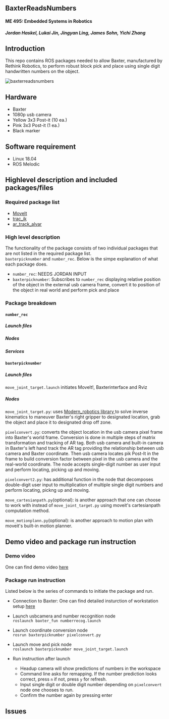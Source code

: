 ## BaxterReadsNumbers
#### ME 495: Embedded Systems in Robotics
#### _Jordan Haskel, Lukai Jin, Jingyan Ling, James Sohn, Yichi Zhang_


## Introduction

This repo contains ROS packages needed to allow Baxter, manufactured by Rethink Robotics, to perform robust block pick and place using single digit handwritten numbers on the object.  

![baxterreadsnumbers](https://github.com/sohn21c/BaxterReadsNumbers/blob/master/images/IMG_3680.PNG?raw=true)

## Hardware
- Baxter 
- 1080p usb camera
- Yellow 3x3 Post-it (10 ea.)
- Pink 3x3 Post-it (1 ea.)
- Black marker

## Software requirement
- Linux 18.04
- ROS Melodic  

## Highlevel description and included packages/files
### Required package list
- [MoveIt](https://moveit.ros.org/)
- [trac_ik](http://wiki.ros.org/trac_ik)
- [ar_track_alvar](http://wiki.ros.org/ar_track_alvar)

### High level description
The functionality of the package consists of two individual packages that are not listed in the required package list.  
`baxterpicknumber` and `number_rec`. Below is the simpe explanation of what each package does.
- `number_rec`: NEEDS JORDAN INPUT
- `baxterpicknumber`: Subscribes to `number_rec` displaying relative position of the object in the external usb camera frame, convert it to position of the object in real world and perform pick and place

### Package breakdown
#### `number_rec`
##### Launch files

##### Nodes

##### Services

#### `baxterpicknumber`  
##### Launch files
`move_joint_target.launch` initiates MoveIt!, Baxterinterface and Rviz

##### Nodes
`move_joint_target.py`: uses [Modern_robotics library ](https://github.com/NxRLab/ModernRobotics) to solve inverse kinematics to maneuver Baxter's right gripper to designated location, grab the object and place it to designated drop off zone.  

`pixelconvert.py`: converts the object location in the usb camera pixel frame into Baxter's world frame. Conversion is done in multiple steps of matrix transformation and tracking of AR tag. Both usb camera and built-in camera in Baxter's left hand track the AR tag providing the relationship between usb camera and Baxter coordinate. Then usb camera locates pik Post-It in the frame to build conversion factor between pixel in the usb camera and the real-world coordinate. The node accepts single-digit number as user input and perform locating, picking up and moving.  

`pixelconvert2.py`: has additional function in the node that decomposes double-digit user input to multiplication of multiple single digit numbers and perform locating, pickng up and moving.  

`move_cartesianpath.py`(optional): is another approach that one can choose to work with instead of `move_joint_target.py` using moveit's cartesianpath computation method.  

`move_motionplann.py`(optional): is another approach to motion plan with moveit's built-in motion planner.  


## Demo video and package run instruction
### Demo video
One can find demo video [here](https://drive.google.com/file/d/18wlpZJT8PQiyQPO6wGeEcdG6VCEspOpR/view)  

### Package run instruction
Listed below is the series of commands to initiate the package and run.
- Connection to Baxter: One can find detailed insturction of workstation setup [here](http://sdk.rethinkrobotics.com/wiki/Workstation_Setup)  
  
- Launch usbcamera and number recognition node   
    `roslaunch baxter_fun numberrecog.launch`  
    
- Launch coordinate conversion  node  
    `rosrun baxterpicknumber pixelconvert.py`  
    
- Launch move and pick node  
    `roslaunch baxterpicknumber move_joint_target.launch`  
 
- Run instruction after launch  
  - Headup camera will show predictions of numbers in the workspace  
  - Command line asks for remapping. If the number prediction looks correct, press `n` if not, press `y` for refresh.
  - Input single digit or double digit number depending on `pixelconvert` node one chooses to run.  
  - Confirm the number again by pressing enter
  
  

## Issues 

